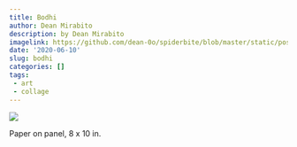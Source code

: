 ```yaml
---
title: Bodhi
author: Dean Mirabito
description: by Dean Mirabito
imagelink: https://github.com/dean-0o/spiderbite/blob/master/static/post/2020-06-10-bodhi.en_files/ig4.jpg?raw=true
date: '2020-06-10'
slug: bodhi
categories: []
tags:
 - art
 - collage
---
```


![](/post/2020-06-10-bodhi.en_files/ig4.jpg)

Paper on panel, 8 x 10 in.
